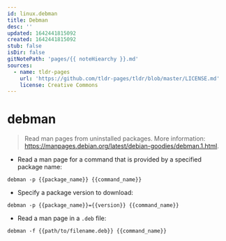 ```yaml
---
id: linux.debman
title: Debman
desc: ''
updated: 1642441815092
created: 1642441815092
stub: false
isDir: false
gitNotePath: 'pages/{{ noteHiearchy }}.md'
sources:
  - name: tldr-pages
    url: 'https://github.com/tldr-pages/tldr/blob/master/LICENSE.md'
    license: Creative Commons
---
```

# debman

> Read man pages from uninstalled packages.
> More information: <https://manpages.debian.org/latest/debian-goodies/debman.1.html>.

- Read a man page for a command that is provided by a specified package name:

`debman -p {{package_name}} {{command_name}}`

- Specify a package version to download:

`debman -p {{package_name}}={{version}} {{command_name}}`

- Read a man page in a `.deb` file:

`debman -f {{path/to/filename.deb}} {{command_name}}`

